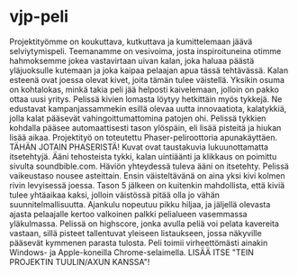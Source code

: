 # vjp-peli
Projektityömme on koukuttava, kutkuttava ja kumittelemaan jäävä selviytymispeli. Teemanamme on vesivoima, josta inspiroituneina otimme hahmoksemme jokea vastavirtaan uivan kalan, joka haluaa päästä yläjuoksulle kutemaan ja joka kaipaa pelaajan apua tässä tehtävässä. 
Kalan esteenä ovat joessa olevat kivet, joita tämän tulee väistellä. Yksikin osuma on kohtalokas, minkä takia peli jää helposti kaivelemaan, jolloin on pakko ottaa uusi yritys. Pelissä kivien lomasta löytyy hetkittäin myös tykkejä. Ne edustavat kampanjassammekin esillä olevaa uutta innovaatiota, kalatykkiä, jolla kalat pääsevät vahingoittumattomina patojen ohi. Pelissä tykkien kohdalla pääsee automaattisesti tason ylöspäin, eli lisää pisteitä ja hiukan lisää aikaa. 
Projektityö on toteutettu Phaser-peliroottoria apunakäyttäen. TÄHÄN JOTAIN PHASERISTÄ!
Kuvat ovat taustakuvia lukuunottamatta itsetehtyjä. Ääni tehosteista tykki, kalan uintiäänti ja klikkaus on poimittu sivulta soundbible.com. Häviön yhteydessä tuleva ääni on itsetehty. 
Pelissä vaikeustaso nousee asteittain. Ensin väisteltävänä on aina yksi kivi kolmen rivin levyisessä joessa. Tason 5 jälkeen on kuitenkin mahdollista, että kiviä tulee yhtäaikaa kaksi, jolloin väistössä pitää olla jo vähän suunnitelmallisuutta. Ajankulu nopeutuu pikku hiljaa, ja jäljellä olevasta ajasta pelaajalle kertoo valkoinen palkki pelialueen vasemmassa yläkulmassa.
Pelissä on highscore, jonka avulla peliä voi pelata kavereita vastaan, sillä pisteet tallentuvat yleiseen listaukseen, jossa näkyville pääsevät kymmenen parasta tulosta.
Peli toimii virheettömästi ainakin Windows- ja Apple-koneilla Chrome-selaimella.
LISÄÄ ITSE "TEIN PROJEKTIN TUULIN/AXUN KANSSA"!